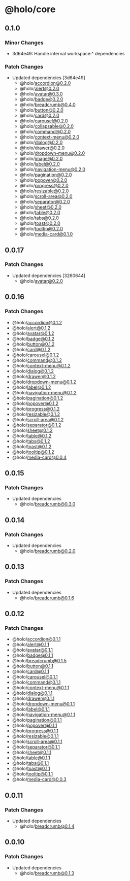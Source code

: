 # @holo/core

## 0.1.0

### Minor Changes

- 3d64e49: Handle internal workspace:^ dependencies

### Patch Changes

- Updated dependencies [3d64e49]
  - @holo/accordion@0.2.0
  - @holo/alert@0.2.0
  - @holo/avatar@0.3.0
  - @holo/badge@0.2.0
  - @holo/breadcrumb@0.4.0
  - @holo/button@0.2.0
  - @holo/card@0.2.0
  - @holo/carousel@0.2.0
  - @holo/collapsable@0.2.0
  - @holo/command@0.2.0
  - @holo/context-menu@0.2.0
  - @holo/dialog@0.2.0
  - @holo/drawer@0.2.0
  - @holo/dropdown-menu@0.2.0
  - @holo/image@0.2.0
  - @holo/label@0.2.0
  - @holo/navigation-menu@0.2.0
  - @holo/pagination@0.2.0
  - @holo/popover@0.2.0
  - @holo/progress@0.2.0
  - @holo/resizable@0.2.0
  - @holo/scroll-area@0.2.0
  - @holo/separator@0.2.0
  - @holo/sheet@0.2.0
  - @holo/table@0.2.0
  - @holo/tabs@0.2.0
  - @holo/toast@0.2.0
  - @holo/tooltip@0.2.0
  - @holo/media-card@0.1.0

## 0.0.17

### Patch Changes

- Updated dependencies [3260644]
  - @holo/avatar@0.2.0

## 0.0.16

### Patch Changes

- @holo/accordion@0.1.2
- @holo/alert@0.1.2
- @holo/avatar@0.1.2
- @holo/badge@0.1.2
- @holo/button@0.1.2
- @holo/card@0.1.2
- @holo/carousel@0.1.2
- @holo/command@0.1.2
- @holo/context-menu@0.1.2
- @holo/dialog@0.1.2
- @holo/drawer@0.1.2
- @holo/dropdown-menu@0.1.2
- @holo/label@0.1.2
- @holo/navigation-menu@0.1.2
- @holo/pagination@0.1.2
- @holo/popover@0.1.2
- @holo/progress@0.1.2
- @holo/resizable@0.1.2
- @holo/scroll-area@0.1.2
- @holo/separator@0.1.2
- @holo/sheet@0.1.2
- @holo/table@0.1.2
- @holo/tabs@0.1.2
- @holo/toast@0.1.2
- @holo/tooltip@0.1.2
- @holo/media-card@0.0.4

## 0.0.15

### Patch Changes

- Updated dependencies
  - @holo/breadcrumb@0.3.0

## 0.0.14

### Patch Changes

- Updated dependencies
  - @holo/breadcrumb@0.2.0

## 0.0.13

### Patch Changes

- Updated dependencies
  - @holo/breadcrumb@0.1.6

## 0.0.12

### Patch Changes

- @holo/accordion@0.1.1
- @holo/alert@0.1.1
- @holo/avatar@0.1.1
- @holo/badge@0.1.1
- @holo/breadcrumb@0.1.5
- @holo/button@0.1.1
- @holo/card@0.1.1
- @holo/carousel@0.1.1
- @holo/command@0.1.1
- @holo/context-menu@0.1.1
- @holo/dialog@0.1.1
- @holo/drawer@0.1.1
- @holo/dropdown-menu@0.1.1
- @holo/label@0.1.1
- @holo/navigation-menu@0.1.1
- @holo/pagination@0.1.1
- @holo/popover@0.1.1
- @holo/progress@0.1.1
- @holo/resizable@0.1.1
- @holo/scroll-area@0.1.1
- @holo/separator@0.1.1
- @holo/sheet@0.1.1
- @holo/table@0.1.1
- @holo/tabs@0.1.1
- @holo/toast@0.1.1
- @holo/tooltip@0.1.1
- @holo/media-card@0.0.3

## 0.0.11

### Patch Changes

- Updated dependencies
  - @holo/breadcrumb@0.1.4

## 0.0.10

### Patch Changes

- Updated dependencies
  - @holo/breadcrumb@0.1.3
